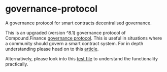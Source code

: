 # governance-protocol
A governance protocol for smart contracts decentralised governance.

This is an upgraded (version ^8.1) governance protocol of Compound.Finance <a target="_blank" href="https://github.com/compound-finance/compound-protocol/tree/master/contracts/Governance"> governance protocol</a>. 
This is useful in situations where a community should govern a smart contract system. For in depth 
understanding please head on to this <a target="_blank" href="https://medium.com/compound-finance/building-a-governance-interface-474fc271588c">article</a>.

Alternatively, please look into this <a target="_blank" href="https://github.com/avishkarabhishek786/governance-protocol/blob/master/test/governance.js">test file</a> to understand the functionality practically.

